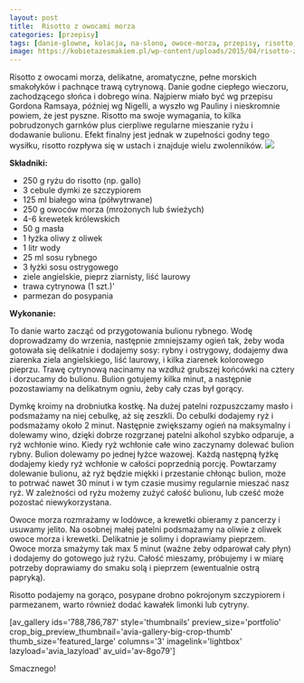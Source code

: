 ```yaml
---
layout: post
title:  Risotto z owocami morza
categories: [przepisy]
tags: [danie-glowne, kolacja, na-slono, owoce-morza, przepisy, risotto, ryby-i-owoce-morza]
image: https://kobietazesmakiem.pl/wp-content/uploads/2015/04/risotto-z-owocami-morza-1.jpg
---
```

Risotto z owocami morza, delikatne, aromatyczne, pełne morskich smakołyków i pachnące trawą cytrynową. Danie godne ciepłego wieczoru, zachodzącego słońca i dobrego wina. Najpierw miało być wg przepisu Gordona Ramsaya, później wg Nigelli, a wyszło wg Pauliny i nieskromnie powiem, że jest pyszne. Risotto ma swoje wymagania, to kilka pobrudzonych garnków plus cierpliwe regularne mieszanie ryżu i dodawanie bulionu. Efekt finalny jest jednak w zupełności godny tego wysiłku, risotto rozpływa się w ustach i znajduje wielu zwolenników.
![](https://kobietazesmakiem.pl/wp-content/uploads/2015/04/risotto-z-owocami-morza-2-300x222.jpg)


**Składniki:**


* 250 g ryżu do risotto (np. gallo)
* 3 cebule dymki ze szczypiorem
* 125 ml białego wina (półwytrwane)
* 250 g owoców morza (mrożonych lub świeżych)
* 4-6 krewetek królewskich
* 50 g masła
* 1 łyżka oliwy z oliwek
* 1 litr wody
* 25 ml sosu rybnego
* 3 łyżki sosu ostrygowego
* ziele angielskie, pieprz ziarnisty, liść laurowy
* trawa cytrynowa (1 szt.)'
* parmezan do posypania


**Wykonanie:**

To danie warto zacząć od przygotowania bulionu rybnego. Wodę doprowadzamy do wrzenia, następnie zmniejszamy ogień tak, żeby woda gotowała się delikatnie i dodajemy sosy: rybny i ostrygowy, dodajemy dwa ziarenka ziela angielskiego, liść laurowy, i kilka ziarenek kolorowego pieprzu. Trawę cytrynową nacinamy na wzdłuż grubszej końcówki na cztery i dorzucamy do bulionu. Bulion gotujemy kilka minut, a następnie pozostawiamy na delikatnym ogniu, żeby cały czas był gorący.

Dymkę kroimy na drobniutka kostkę. Na dużej patelni rozpuszczamy masło i podsmażamy na niej cebulkę, aż się zeszkli. Do cebulki dodajemy ryż i podsmażamy około 2 minut. Następnie zwiększamy ogień na maksymalny i dolewamy wino, dzięki dobrze rozgrzanej patelni alkohol szybko odparuje, a ryż wchłonie wino. Kiedy ryż wchłonie całe wino zaczynamy dolewać bulion rybny. Bulion dolewamy po jednej łyżce wazowej. Każdą następną łyżkę dodajemy kiedy ryż wchłonie w całości poprzednią porcję. Powtarzamy dolewanie bulionu, aż ryż będzie miękki i przestanie chłonąc bulion, może to potrwać nawet 30 minut i w tym czasie musimy regularnie mieszać nasz ryż. W zależności od ryżu możemy zużyć całość bulionu, lub cześć może pozostać niewykorzystana.

Owoce morza rozmrażamy w lodówce, a krewetki obieramy z pancerzy i usuwamy jelito. Na osobnej małej patelni podsmażamy na oliwie z oliwek owoce morza i krewetki. Delikatnie je solimy i doprawiamy pieprzem. Owoce morza smażymy tak max 5 minut (ważne żeby odparował cały płyn) i dodajemy do gotowego już ryżu. Całość mieszamy, próbujemy i w miarę potrzeby doprawiamy do smaku solą i pieprzem (ewentualnie ostrą papryką).

Risotto podajemy na gorąco, posypane drobno pokrojonym szczypiorem i parmezanem, warto również dodać kawałek limonki lub cytryny.

[av\_gallery ids='788,786,787' style='thumbnails' preview\_size='portfolio' crop\_big\_preview\_thumbnail='avia-gallery-big-crop-thumb' thumb\_size='featured\_large' columns='3' imagelink='lightbox' lazyload='avia\_lazyload' av\_uid='av-8go79']

Smacznego!
    